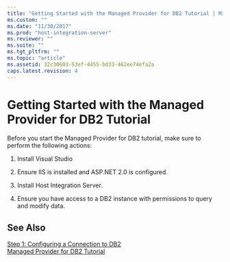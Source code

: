 ```yaml
---
title: "Getting Started with the Managed Provider for DB2 Tutorial | Microsoft Docs"
ms.custom: ""
ms.date: "11/30/2017"
ms.prod: "host-integration-server"
ms.reviewer: ""
ms.suite: ""
ms.tgt_pltfrm: ""
ms.topic: "article"
ms.assetid: 32c30603-53ef-4455-bd33-462ee74efa2a
caps.latest.revision: 4
---
```

# Getting Started with the Managed Provider for DB2 Tutorial
Before you start the Managed Provider for DB2 tutorial, make sure to perform the following actions:  
  
1.  Install Visual Studio  
  
2.  Ensure IIS is installed and ASP.NET 2.0 is configured.  
  
3.  Install Host Integration Server.  
  
4.  Ensure you have access to a DB2 instance with permissions to query and modify data.  
  
## See Also  
 [Step 1: Configuring a Connection to DB2](../core/step-1-configuring-a-connection-to-db2.md)   
 [Managed Provider for DB2 Tutorial](../core/managed-provider-for-db2-tutorial.md)